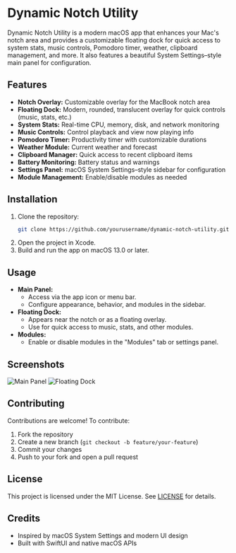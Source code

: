 # Dynamic Notch Utility

Dynamic Notch Utility is a modern macOS app that enhances your Mac's notch area and provides a customizable floating dock for quick access to system stats, music controls, Pomodoro timer, weather, clipboard management, and more. It also features a beautiful System Settings–style main panel for configuration.

## Features

- **Notch Overlay:** Customizable overlay for the MacBook notch area
- **Floating Dock:** Modern, rounded, translucent overlay for quick controls (music, stats, etc.)
- **System Stats:** Real-time CPU, memory, disk, and network monitoring
- **Music Controls:** Control playback and view now playing info
- **Pomodoro Timer:** Productivity timer with customizable durations
- **Weather Module:** Current weather and forecast
- **Clipboard Manager:** Quick access to recent clipboard items
- **Battery Monitoring:** Battery status and warnings
- **Settings Panel:** macOS System Settings–style sidebar for configuration
- **Module Management:** Enable/disable modules as needed

## Installation

1. Clone the repository:
   ```sh
   git clone https://github.com/yourusername/dynamic-notch-utility.git
   ```
2. Open the project in Xcode.
3. Build and run the app on macOS 13.0 or later.

## Usage

- **Main Panel:**
  - Access via the app icon or menu bar.
  - Configure appearance, behavior, and modules in the sidebar.
- **Floating Dock:**
  - Appears near the notch or as a floating overlay.
  - Use for quick access to music, stats, and other modules.
- **Modules:**
  - Enable or disable modules in the "Modules" tab or settings panel.

## Screenshots

![Main Panel](screenshots/main_panel.png)
![Floating Dock](screenshots/floating_dock.png)

## Contributing

Contributions are welcome! To contribute:
1. Fork the repository
2. Create a new branch (`git checkout -b feature/your-feature`)
3. Commit your changes
4. Push to your fork and open a pull request

## License

This project is licensed under the MIT License. See [LICENSE](LICENSE) for details.

## Credits

- Inspired by macOS System Settings and modern UI design
- Built with SwiftUI and native macOS APIs 